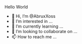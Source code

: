 Hello World
- 👋 Hi, I’m @AbruxXoss
- 👀 I’m interested in ...
- 🌱 I’m currently learning ...
- 💞️ I’m looking to collaborate on ...
- 📫 How to reach me ...

<!---
AbruxXoss/AbruxXoss is a ✨ special ✨ repository because its `README.md` (this file) appears on your GitHub profile.
You can click the Preview link to take a look at your changes.
--->
